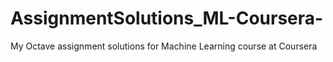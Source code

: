 # AssignmentSolutions_ML-Coursera-
My Octave assignment solutions for  Machine Learning course at Coursera 

